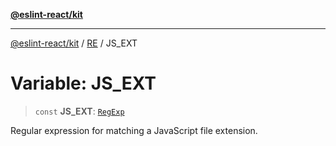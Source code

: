 [**@eslint-react/kit**](../../../../README.md)

***

[@eslint-react/kit](../../../../README.md) / [RE](../README.md) / JS\_EXT

# Variable: JS\_EXT

> `const` **JS\_EXT**: [`RegExp`](https://developer.mozilla.org/docs/Web/JavaScript/Reference/Global_Objects/RegExp)

Regular expression for matching a JavaScript file extension.
